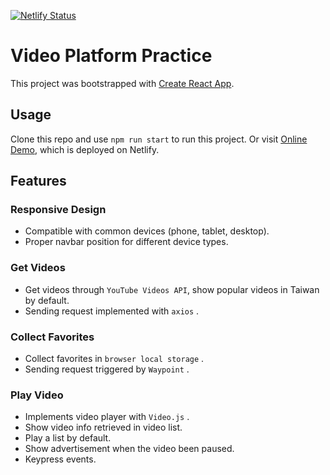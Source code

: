 [![Netlify Status](https://api.netlify.com/api/v1/badges/098eeaca-6634-45a5-a49c-26bb62547988/deploy-status)](https://app.netlify.com/sites/video-platform-practice/deploys)

# Video Platform Practice
This project was bootstrapped with [Create React App](https://github.com/facebook/create-react-app).

## Usage
Clone this repo and use `npm run start` to run this project.
Or visit [Online Demo](https://video-platform-practice.netlify.app/), which is deployed on Netlify.

## Features
### Responsive Design 
- Compatible with common devices (phone, tablet, desktop).
- Proper navbar position for different device types.

### Get Videos
- Get videos through `YouTube Videos API`, show popular videos in Taiwan by default.
- Sending request implemented with `axios` .


### Collect Favorites
- Collect favorites in `browser local storage` .
- Sending request triggered by `Waypoint` .

### Play Video
- Implements video player with `Video.js` .
- Show video info retrieved in video list.
- Play a list by default.
- Show advertisement when the video been paused.
- Keypress events.